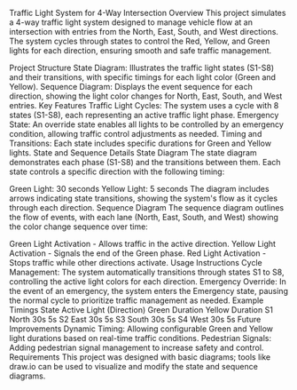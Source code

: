 Traffic Light System for 4-Way Intersection
Overview
This project simulates a 4-way traffic light system designed to manage vehicle flow at an intersection with entries from the North, East, South, and West directions. The system cycles through states to control the Red, Yellow, and Green lights for each direction, ensuring smooth and safe traffic management.

Project Structure
State Diagram: Illustrates the traffic light states (S1-S8) and their transitions, with specific timings for each light color (Green and Yellow).
Sequence Diagram: Displays the event sequence for each direction, showing the light color changes for North, East, South, and West entries.
Key Features
Traffic Light Cycles: The system uses a cycle with 8 states (S1-S8), each representing an active traffic light phase.
Emergency State: An override state enables all lights to be controlled by an emergency condition, allowing traffic control adjustments as needed.
Timing and Transitions: Each state includes specific durations for Green and Yellow lights.
State and Sequence Details
State Diagram
The state diagram demonstrates each phase (S1-S8) and the transitions between them. Each state controls a specific direction with the following timing:

Green Light: 30 seconds
Yellow Light: 5 seconds The diagram includes arrows indicating state transitions, showing the system's flow as it cycles through each direction.
Sequence Diagram
The sequence diagram outlines the flow of events, with each lane (North, East, South, and West) showing the color change sequence over time:

Green Light Activation - Allows traffic in the active direction.
Yellow Light Activation - Signals the end of the Green phase.
Red Light Activation - Stops traffic while other directions activate.
Usage Instructions
Cycle Management: The system automatically transitions through states S1 to S8, controlling the active light colors for each direction.
Emergency Override: In the event of an emergency, the system enters the Emergency state, pausing the normal cycle to prioritize traffic management as needed.
Example Timings
State	Active Light (Direction)	Green Duration	Yellow Duration
S1	North	30s	5s
S2	East	30s	5s
S3	South	30s	5s
S4	West	30s	5s
Future Improvements
Dynamic Timing: Allowing configurable Green and Yellow light durations based on real-time traffic conditions.
Pedestrian Signals: Adding pedestrian signal management to increase safety and control.
Requirements
This project was designed with basic diagrams; tools like draw.io can be used to visualize and modify the state and sequence diagrams.
